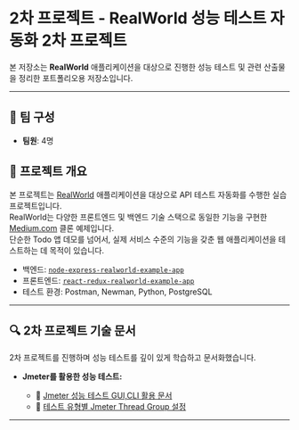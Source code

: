 # 2차 프로젝트 - RealWorld 성능 테스트 자동화 2차 프로젝트

본 저장소는 **RealWorld** 애플리케이션을 대상으로 진행한 성능 테스트 및 관련 산출물을 정리한 포트폴리오용 저장소입니다.

---

## 👥 팀 구성
- **팀원**: 4명

## 📌 프로젝트 개요
본 프로젝트는 [RealWorld](https://github.com/gothinkster/realworld) 애플리케이션을 대상으로 API 테스트 자동화를 수행한 실습 프로젝트입니다.  
RealWorld는 다양한 프론트엔드 및 백엔드 기술 스택으로 동일한 기능을 구현한 [Medium.com](https://medium.com) 클론 예제입니다.  
단순한 Todo 앱 데모를 넘어서, 실제 서비스 수준의 기능을 갖춘 웹 애플리케이션을 테스트하는 데 목적이 있습니다.

- 백엔드: [`node-express-realworld-example-app`](https://github.com/gothinkster/node-express-realworld-example-app)  
- 프론트엔드: [`react-redux-realworld-example-app`](https://github.com/gothinkster/react-redux-realworld-example-app)  
- 테스트 환경: Postman, Newman, Python, PostgreSQL

---

## 🔍 2차 프로젝트 기술 문서

2차 프로젝트를 진행하며 성능 테스트를 깊이 있게 학습하고 문서화했습니다.

* **Jmeter를 활용한 성능 테스트:**

  * 📕 [Jmeter 성능 테스트 GUI,CLI 활용 문서](https://detailed-recorder-6cd.notion.site/2-Jmeter-1f3b03b4e0dd8080a8b6f64dd5bf6d67?pvs=4)
  * 📕 [테스트 유형별 Jmeter Thread Group 설정](https://detailed-recorder-6cd.notion.site/2-Jmeter-Thread-Group-1f3b03b4e0dd809e9641c4795b24e5e1?pvs=4)

---